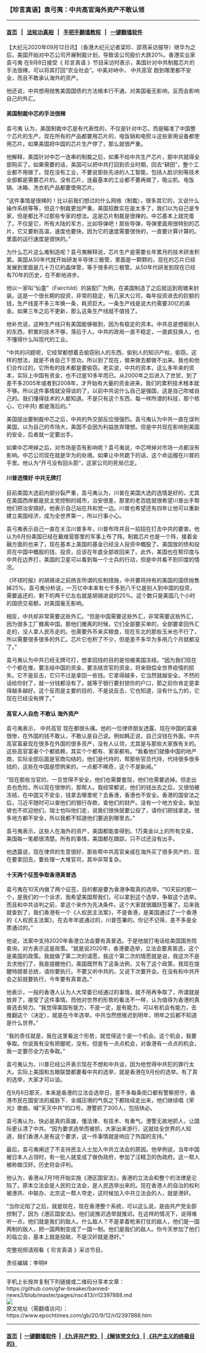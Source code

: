 ### 【珍言真语】袁弓夷：中共高官海外资产不敢认领
------------------------

#### [首页](https://github.com/gfw-breaker/banned-news3/blob/master/README.md) &nbsp;&nbsp;|&nbsp;&nbsp; [法轮功真相](https://github.com/begood0513/basic/blob/master/README.md)  &nbsp;&nbsp;|&nbsp;&nbsp; [手把手翻墙教程](https://github.com/gfw-breaker/guides/wiki)  &nbsp;&nbsp;|&nbsp;&nbsp; [一键翻墙软件](https://github.com/gfw-breaker/nogfw/blob/master/README.md)  



<div><p>
 【大纪元2020年09月12日讯】（香港大纪元记者梁珍、邵燕采访报导）继华为之后，美国开始对中芯公司开展制裁计划，导致该公司股价大跌20%。香港实业家
 <ok href="https://www.epochtimes.com/gb/tag/%E8%A2%81%E5%BC%93%E5%A4%B7.html">
  袁弓夷
 </ok>
 在9月8日接受《
 <ok href="https://www.epochtimes.com/gb/tag/%E7%8F%8D%E8%A8%80%E7%9C%9F%E8%AF%AD.html">
  珍言真语
 </ok>
 》节目采访时表示，美国针对中共制裁芯片的手法很辣，可以将其打回“农业社会”。中美对峙中，
 <ok href="https://www.epochtimes.com/gb/tag/%E4%B8%AD%E5%85%B1%E9%AB%98%E5%AE%98.html">
  中共高官
 </ok>
 跑到哪里都不安全，而且不敢承认海外的资产。
</p>
<p>
 他还说，中共想用抛售美国国债的方法根本行不通，对美国毫无影响，反而会影响自己的外汇。
</p>
<h4>
 美国制裁中芯的手法很辣
</h4>
<p>
 <ok href="https://www.epochtimes.com/gb/tag/%E8%A2%81%E5%BC%93%E5%A4%B7.html">
  袁弓夷
 </ok>
 认为，美国制裁中芯是有代表性的，不仅是针对中芯，而是瞄准了中国整个芯片的生产。现在所有的产品都要用芯片的，电饭锅和电熨斗这些家用设备都使用芯片。如果美国把中国的芯片生产停了，那么就很严重。
</p>
<p>
 他解释，美国针对中芯一连串的制裁之后，如果不给中共生产芯片，那中共就得全部购买了。如果需要的话，美国可以把中共打回到农业时期，回去“耕田”，整个工业都不用做了。现在没有工业，不要说那些先进的人工智能，包括人脸识别等技术全部都是需要芯片的。没有芯片，连最基本的工业都不要再做了，吸尘机、电饭锅、冰箱、洗衣机产品都要使用芯片。
</p>
<p>
 “这件事情是很辣的！比以前我们想过的什么网络（制裁），很多其它的，又说什么操作系统等等，但这个制裁更加严重。美国招数实在是太多了，我们以为自己是专家，但是都比不过那些专家的想法。这是芯片制裁是很辣的。中芯基本上就完蛋了。不仅是它，所有大陆的军方，比如导弹吧！那些导弹，导弹里面用很特别的芯片，它又要耐高温，速度也要快，因为它的速度需要很快的，一直要计算计算的。里面的运行速度是很快的。”
</p>
<p>
 为什么芯片这么难制造呢？袁弓夷解释说，芯片生产是需要长年累月的技术研发积累。美国从50年代就开始研发半导体三极管，里面是一颗颗的，现在的芯片已经发展到里面是几十万亿的晶体管，等于很多的三极管。从50年代研发到现在已经有70年的历史，在不断地进步。
</p>
<p>
 他以一家叫“仙童”（Fairchild）的装配厂为例，在美国制造了之后就运到观塘来封装。这是一个很长期的投资，非常的稳定，有几家大公司，每年投资进去的巨额的钱，生产线差不多三年换一条，耗资巨大。一条生产线是说大约需要30亿的美金。如果三年之后不更新，那么这条生产线就不值钱了。
</p>
<p>
 他补充说，这种生产线只有美国能够做到，因为有稳定的资本。中共总是想偷别人的东西，积累的技术不够，落后于人。中共的政局一直不稳定，一直疯狂换人，也不懂得什么叫现代的工业。
</p>
<p>
 “中共的问题呢，它经常都想着去偷窃别人的东西，偷别人的知识产权，偷窃。这样的想法，就是不肯自己下苦功，所以到了现在，做来做去都做不出来。我也和他们合作过的，它所有的技术都是要偷窃。老实说，中共的资本，这么多年来的资本，实际上中国有资金，也不过是10多年而已。从2000年之后进入了世贸，到了差不多2005年或者到2008年，才开始有大量的资金进来，我们的累积技术根本就不够。所以这件事情就没得谈的了，以前中共说什么自己是强国，这是自己吹嘘自己的。我们懂得技术的人都知道。不是只有这个东西，每一样所谓的科技，那个核心，它(中共) 都是落后的。”
</p>
<p>
 美国提出要制裁中芯之后，中共的外交部反应很强烈。袁弓夷认为中共一直在误判美国，以为自己的市场大，美国不会因为利益放弃理想。但是中共现在影响到美国的安全，后者就一定要出手。
</p>
<p>
 如果中芯垮掉之后，对市场是否有影响呢？袁弓夷说，中芯垮掉对市场一点都没有影响。中芯公司现在就是华为的处境。如果让中共跪下的话，这个命运握在川普的手里。他认为“开弓没有回头箭”，这家公司的死局已定。
</p>
<h4>
 川普选情好 中共无牌打
</h4>
<p>
 目前美国大选前内部分裂严重，袁弓夷认为，川普在美国大选的选情是好的，尤其在美国西岸都是民主党控制的城市，治安很差，那里的老百姓就很希望川普出手帮他们把治安搞好。他表示自己站在共和党一边。川普也希望还有四年让他可以重新建立美国经济，成为全世界第一，所以行事小心。
</p>
<p>
 袁弓夷表示自己一直在关注川普多年，川普布阵并且一招招在打击中共的要害。他认为6月份美国已经在戴维营那里的军事上布了阵。制裁芯片也是一个阵，接着金融方面的也来了，现在基本上美国的基金已经没人投资中概股了。美国放的债和投资在中国中概股的钱、投资，应该在年底全部收回来了。此外，美国也在帮印度与中共在边界打，美国的卫星可以看到每一个士兵的行动，但是中共看不到印度的情况。
</p>
<p>
 《环球时报》的胡锡进之前扬言所谓的反制措施，中共要将持有的美国的国债抛售掉25%。袁弓夷分析说，一万亿中本来有七千多到八千亿是别人到中国的投资，需要返还的，剩下的两千亿左右就是胡锡进说的25%。这个数只是美国几个小时的国债交易额，对美国毫无影响。
</p>
<p>
 相反，中共却非常需要这些外汇。“但是中国需要这些外汇，非常需要这些外汇，因为很多工厂撤离中国，那他们撤离的时候，它们全部要买单的，全部要拿回外汇走的，没人拿人民币走的。也需要外币来买粮食，现在东北的那些玉米也不行了，所以需要很多很多的外汇。芯片它也积了不少，但是差不多华为多用几个月就都没了。”
</p>
<p>
 袁弓夷认为中共已经无牌可打，想拿回钱的目的是怕被美国冻结。“因为我们现在个个都在推，要冻结中国的资金，要冻结贪官的资金，将来赔偿全世界疫情的损失。它不是反击，它只不过是拿回一些钱。它拿得越多，它当然就越安全。不然的话给你封了，就一分钱都没有了。就等于银行要封锁你的户口，那之前你肯定是拿得越多越好。这个反而是主要的目的，不是说反击，它也知道，没有什么力的，它现在已经没有牌了。”
</p>
<h4>
 高官人人自危 不敢认
 <ok href="https://www.epochtimes.com/gb/tag/%E6%B5%B7%E5%A4%96%E8%B5%84%E4%BA%A7.html">
  海外资产
 </ok>
</h4>
<p>
 袁弓夷表示，
 <ok href="https://www.epochtimes.com/gb/tag/%E4%B8%AD%E5%85%B1%E9%AB%98%E5%AE%98.html">
  中共高官
 </ok>
 现在都很头痛。他的一位律师朋友透露，现在中国的富豪很惨，在外国的钱不敢认，不敢认是自己说。例如韩正说，自己没钱在外面。中共高官富豪现在很多在外国的很多资产，没有人认领，尤其是与那些大家族有关的。这些高官富豪个个都抵赖，其实个个都有、家家都有。“我看他们就像中国的地产商，实际全部后面是官商勾结的，他们是代持的，帮那些官员代持，代持很多很多钱的，这些在中国是惯例来的，一点都不稀奇，这个不是新闻。”
</p>
<p>
 “现在那些当官的，一旦觉得不安全，他们也需要套现，他们也需要逃掉。但走出去也危险，所以现在很惨的，那帮人。我经常都说，他们的钱出去之后，又很怕被冻结，在中国又不安全，钱拿去哪里呢？去香港，香港也不安全。香港的国安法之后，习近平随时可以查他们的银行存款，查他们的财产。没有一个地方安全。新加坡也不欢迎他们，瑞士也叫他们走，说我们很快就要公投了，请你们把钱拿走。很多地方都不安全，所以我都不知道他们要逃到哪里去。”
</p>
<p>
 袁弓夷表示，这些人在海外的资产，美国都能查得到。1万美金以上的所有交易，美国每一笔都很清楚。所有的事情，美国都在跟踪，只不过还没有出手。
</p>
<p>
 他透露说，现在律师的生意很好，那些帮中共高官亲戚在海外买了很多资产的，现在要拿回去，要处理一大堆官司，其中非常复杂。
</p>
<h4>
 十天两个征签争取香港真普选
</h4>
<p>
 袁弓夷在10天内做了两个征签，目的都是要为香港争取真的选举。“10天前的那一个，是我们的一个诉求，我希望美国帮我们，可以拿到这个选举，争取这个选举。而且和中共谈判之前，拿这个来作为先决条件。这个大家就很踊跃签署了。后来我就查到了，我们香港有一个《人权民主法案》，不是香港，是美国通过了一个香港的《人权民主法案》，在去年年底通过的，川普签署的。你记不记得，差不多是全票通过的。”
</p>
<p>
 他说，法案中支持2020年香港立法会要有真普选。于是他就打电话给美国国务院查询，对方表示这是政策。“就是说2020年，香港要选举，立法会要真普选，这个是美国的政策。我就做了第二次的请愿，我这个第二次的情愿就是说，我这次不是去求他们了，我是提醒他们，美国既然有了这条法例，又有了这个政策，我现在提醒特朗普总统，请你要执行。不要又听中共的，又说下次要开会。在没有和中共开会之前就要执行，今年要有真普选。”
</p>
<p>
 他表示，一般的香港人认为人大常委已经通过的事情，就不用再争取了，所谓就是放弃了，接受了这件事情。而他对世界的形势的看法不一样，认为值得为香港的真普选去努力。“我觉得美国有能力，不是一定，是有能力，可以有机会有能力，去推翻这个（决定），就是在今年选举。中共当然想推迟到明年，明年之后都不知道是什么世界。”
</p>
<p>
 “我的责任就是，我在这里看这个形势，就觉得这个是一个机会。这个机会，我要争取。你说我有没有把握呢，没有。但是有一点点机会，对香港有一点点的机会，我一定要尽全力去争取。”
</p>
<p>
 袁弓夷认为，川普已经公开表示现在不想和中共谈，因为他觉得中共犯的罪行太大。实际上美国和五眼联盟都要看中共的选举，就是香港在9月份的选举。有了真的选举，大家才可以谈。
</p>
<p>
 在9月6日那天，本来是香港的立法会选举日，差不多每条街口都有警察把守，香港市民在国安法的威胁下、全城压境的气氛之下都陆续走出来，他们继续唱《荣光》歌曲，喊“天灭中共”的口号。港警抓了300人，包括快必。
</p>
<p>
 袁弓夷认为，快必是真的英雄，懂法律、有技术、有勇气。港警无故地抓人，让国际更认清了中共。“因为要求选举而被抓，大家出来游行，这就给全世界的人知道，我们香港人是有这个要求，这一件事情就是响应了外国的支持。”
</p>
<p>
 最后，袁弓夷阐述了不支持民主人士加入中共立法会的原因。他举例说，当年中国被日本人占领时，有一批人就变成了做伪政府，参加了汪精卫的伪政府。这一帮人被称做汉奸。历史将会评判。
</p>
<p>
 他认为，香港从7月1号开始实施《港区国安法》，香港的立法会和整个的法律是沦陷了。原本立法会是人民的立法会，是人民选举出来的。现在香港人的自治的权利被港共、中联办、北京这一帮人夺走，这时候加入中共立法会的人，就是港奸。
</p>
<p>
 “当你沦陷了之后，就是现在，现在香港整个系统，可以这么说，是由共产党全部控制了，因为《港区国安法》。他们说推迟选举就推迟。在这样的情况下，说得难听一点，他们就是我们的敌人。什么敌人？不是拿着枪来打仗的敌人，他们是一国两制的敌人，把一国两制变成了一国一制。他们是我们的敌人。你今天参加了他们的临立会，基本上就是投敌，不是汉奸就是港奸。”
</p>
<p>
 完整视频请观看《
 <ok href="https://www.epochtimes.com/gb/tag/%E7%8F%8D%E8%A8%80%E7%9C%9F%E8%AF%AD.html">
  珍言真语
 </ok>
 》采访节目。
</p>
<p>
 责任编辑：李明#
</p>
</div>
<hr/>
手机上长按并复制下列链接或二维码分享本文章：<br/>
https://github.com/gfw-breaker/banned-news3/blob/master/pages/nsc413/n12397888.md <br/>
<a href='https://github.com/gfw-breaker/banned-news3/blob/master/pages/nsc413/n12397888.md'><img src='https://github.com/gfw-breaker/banned-news3/blob/master/pages/nsc413/n12397888.md.png'/></a> <br/>
原文地址（需翻墙访问）：https://www.epochtimes.com/gb/20/9/12/n12397888.htm


------------------------
#### [首页](https://github.com/gfw-breaker/banned-news3/blob/master/README.md) &nbsp;|&nbsp; [一键翻墙软件](https://github.com/gfw-breaker/nogfw/blob/master/README.md) &nbsp;| [《九评共产党》](https://github.com/gfw-breaker/9ping.md/blob/master/README.md#九评之一评共产党是什么) | [《解体党文化》](https://github.com/gfw-breaker/jtdwh.md/blob/master/README.md) | [《共产主义的终极目的》](https://github.com/gfw-breaker/gczydzjmd.md/blob/master/README.md)


<img src='http://gfw-breaker.win/banned-news3/pages/nsc413/n12397888.md' width='0px' height='0px'/>